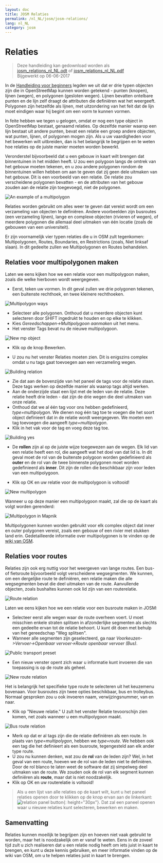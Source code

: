 ```yaml
---
layout: doc
title: JOSM Relaties
permalink: /nl_NL/josm/josm-relations/
lang: nl_NL
category: josm
---
```


Relaties
==========

> Deze handleiding kan gedownload worden als [josm_relations_nl_NL.odt](/files/josm_relations_nl_NL.odt) of [josm_relations_nl_NL.pdf](/files/josm_relations_nl_NL.pdf)  
> Bijgewerkt op 06-06-2017  

In de [Handleiding voor beginners](/nl_NL/beginner) legden we uit dat er drie typen objecten zijn die in OpenStreetMap kunnen worden getekend - punten (knopen), lijnen (wegen), en polygonen (gesloten wegen). Lijnen bevatten ontelbare punten en de lijn zelf draagt de attributen die definiëren wat het weergeeft. Polygonen zijn hetzelfde als lijnen, met uitzondering van het feit dat de lijn moet eindigen waar hij begint om een vorm te kunnen vormen.  

In feite hebben we tegen u gelogen, omdat er nog een type object in OpenStreetMap bestaat, genaamd relaties. Op dezelfde manier waarop een lijn bestaat uit andere
punten, bevat een relatie een groep andere objecten, wat punten, lijnen, of polygonen mogen zijn. Als u uw vaardigheden voor het bewerken wilt uitbreiden, dan is het belangrijk te begrijpen en te weten hoe relaties op de juiste manier moeten worden bewerkt.  

Veronderstel bijvoorbeeld dat u een gebouw in kaart wilt brengen dat binnentuinen in het midden heeft.  U zou een polygoon langs de omtrek van het gebouw moeten tekenen, en u zou andere polygonen rondom de binnentuinen willen hebben om aan te geven dat zij geen dele uitmaken van het gebouw. Dit is een voorbeeld van een relatie. De relatie zou verscheidene polygonen bevatten - en de attributen van het gebouw zouden aan de relatie zijn toegevoegd, niet de polygonen.  

![An example of a multipolygon][]

Relaties worden gebruikt om alles weer te geven dat vereist wordt om een verzameling van objecten te definiëren. Andere voorbeelden zijn busroutes (een verzameling lijnen), lange en complexe objecten (rivieren of wegen), of meerdere polygonen die allemaal deel uitmaken van één locatie (zoals de gebouwen van een universiteit).  

Er zijn voornamelijk vier typen relaties die u in OSM zult tegenkomen: Multipolygonen, Routes, Boundaries, en Restrictions (zoals, Niet linksaf slaan). In dit gedeelte zullen we Multipolygonen en Routes behandelen.  

Relaties voor multipolygonen maken
-------------------------------

Laten we eens kijken hoe we een relatie voor een multipolygoon maken, zoals die welke hierboven wordt weergegeven.  

- Eerst, teken uw vormen. In dit geval zullen we drie polygonen tekenen, een buitenste rechthoek, en twee kleinere rechthoeken.

![Multipolygon ways][]

- Selecteer alle polygonen. Onthoud dat u meerdere objecten kunt selecteren door SHIFT ingedrukt te houden en op elke te klikken.  
- Kies *Gereedschappen->Multipolygoon aanmaken* uit het menu.  
- Het venster Tags bevat nu de nieuwe multipolygoon.

![New mp object][]

- Klik op de knop Bewerken.  

- U zou nu het venster Relaties moeten zien. Dit is enigszins complex omdat u nu tags gaat toevoegen aan een verzameling wegen.  

![Building relation][]

- Zie dat aan de bovenzijde van het paneel de tags voor de relatie staan. Deze tags werken op dezelfde manier als waarop tags altijd werken.  
- Aan de onderzijde staat een lijst met de leden van de relatie. Deze relatie heeft drie leden - dat zijn de drie wegen die deel uitmaken van onze relatie.  
- Onthoud dat we al één tag voor ons hebben gedefinieerd, *type=multipolygon*. We dienen nog één tag toe te voegen die het soort object definieert dat in de relatie wordt weergegeven. We moeten een tag toevoegen die aangeeft *type=multipolygon*.  
- Klik in het vak voor de tag en voeg deze tag toe.  

![Building yes][]

- De **rollen** zijn al op de juiste wijze toegewezen aan de wegen. Elk lid van een relatie heeft een rol, die aangeeft wat het doel van dat lid is. In dit geval moet de rol van de buitenste polygoon worden gedefinieerd als **outer** en de rol van de twee binnenste polygonen moet worden gedefinieerd als **inner**. Dit zijn de rollen die beschikbaar zijn voor leden van een multipolygoon.  

- Klik op OK en uw relatie voor de multipolygoon is voltooid!  

![New multipolygon][]

Wanneer u op deze manier een multipolygoon maakt, zal die op de kaart als volgt worden gerenderd:  

![Multipolygon in Mapnik][]

Multipolygonen kunnen worden gebruikt voor elk complex object dat inner en outer polygonen vereist, zoals een gebouw of een rivier met stukken land erin. Gedetailleerde informatie over multipolygonen is te vinden op de [wiki van OSM](http://wiki.openstreetmap.org/wiki/Relation:multipolygon).  

Relaties voor routes
----------------

Relaties zijn ook erg nuttig voor het weergeven van lange routes. Een bus- of fietsroute bijvoorbeeld volgt verscheidene wegsegmenten. We kunnen, om een dergelijke route te definiëren, een relatie maken die alle wegsegmenten bevat die deel uitmaken van de route. Aanvullende objecten, zoals bushaltes kunnen ook lid zijn van een routerelatie.  

![Route relation][]

Laten we eens kijken hoe we een relatie voor een busroute maken in JOSM:  

- Selecteer eerst alle wegen waar de route overheen voert. U moet misschien enkele straten splitsen in afzonderlijke segmenten als slechts een gedeelte ervan tot de relatie behoort. U kunt dit doen met behulp van het gereedschap "Weg splitsen".  
- Wanneer alle segmenten zijn geselecteerd, ga naar *Voorkeuzen->Vervoer->Openbaar vervoer->Route openbaar vervoer (Bus)*.  

![Public transport preset][]

- Een nieuw venster opent zich waar u informatie kunt invoeren die van toepassing is op de route als geheel.

![New route relation][]

Het is belangrijk het specifieke type route te selecteren uit het keuzemenu bovenaan. Voor busroutes zijn twee opties beschikbaar, bus en trolleybus. Normaal gesproken zou u ook invoeren naam, verwijzingsnummer, van en naar.

- Klik op "Nieuwe relatie." U zult het venster Relatie tevoorschijn zien komen, net zoals wanneer u een multipolygoon maakt.  

![Bus route relation][]

- Merk op dat er al tags zijn die de relatie definiëren als een route. In plaats van *type=multipolygon*, hebben we *type=route*. We hebben ook een tag die het definieert als een busroute, tegengesteld aan elk ander type route.  
- U zou nu kunnen denken, wat zou de **rol** van de leden zijn? Wel, in het geval van een route, hoeven we de rol van de leden niet te definiëren. Door de rol blanco te laten weet de software dat zij simpelweg deel uitmaken van de route. We zouden ook de rol van elk segment kunnen definiëren als **route**, maar dat is niet noodzakelijk.  
- Klik op OK en uw routerelatie is voltooid!  

> Als u een lijst van alle relaties op de kaart wilt, kunt u het paneel relaties openen door te klikken op de knop ervan aan de linkerkant: ![relation panel button][]{: height="30px"}. Dat zal een paneel openen waar u nieuwe relaties kunt selecteren, bewerken en maken.  

Samenvatting
-------

Relaties kunnen moeilijk te begrijpen zijn en hoeven niet vaak gebruikt te worden, maar het is noodzakelijk om er vanaf te weten. Eens in de zoveel tijd zult u zich realiseren dat u een relatie nodig heeft om iets juist in kaart te brengen, en kunt u deze kennis gebruiken, en meer informatie vinden op de wiki van OSM, om u te helpen relaties juist in kaart te brengen.


[Multipolygon ways]: /images/josm/multipolygon-ways.png
[Building relation]: /images/josm/building-relation.png
[New relation]: /images/josm/new-relation.png
[Building yes]: /images/josm/building-yes.png
[Outer or inner role]: /images/josm/outer-inner.png
[New multipolygon]: /images/josm/new-multipolygon.png
[New mp object]: /images/josm/new-mp.png
[Multipolygon in mapnik]: /images/josm/multipolygon-mapnik.png
[An example of a multipolygon]: /images/josm/multipolygon-demo.png
[New route relation]: /images/josm/new-route-relation.png
[Route relation]: /images/josm/route-relation.png
[Public transport preset]: /images/josm/public-transport-preset.png
[Bus route relation]: /images/josm/bus-route-relation.png
[relation panel button]: /images/josm/relation-panel-button.png